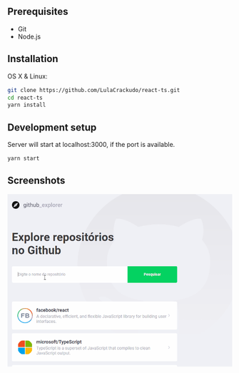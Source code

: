 ## Prerequisites
- Git
- Node.js

## Installation

OS X & Linux:

```sh
git clone https://github.com/LulaCrackudo/react-ts.git
cd react-ts
yarn install
```

## Development setup

Server will start at localhost:3000, if the port is available.

```sh
yarn start
```

## Screenshots

![App running](screenshots/app.gif)

